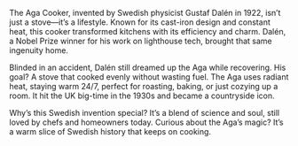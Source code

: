 The Aga Cooker, invented by Swedish physicist Gustaf Dalén in 1922, isn’t just a stove—it’s a lifestyle. Known for its cast-iron design and constant heat, this cooker transformed kitchens with its efficiency and charm. Dalén, a Nobel Prize winner for his work on lighthouse tech, brought that same ingenuity home.

Blinded in an accident, Dalén still dreamed up the Aga while recovering. His goal? A stove that cooked evenly without wasting fuel. The Aga uses radiant heat, staying warm 24/7, perfect for roasting, baking, or just cozying up a room. It hit the UK big-time in the 1930s and became a countryside icon.

Why’s this Swedish invention special? It’s a blend of science and soul, still loved by chefs and homeowners today. Curious about the Aga’s magic? It’s a warm slice of Swedish history that keeps on cooking.